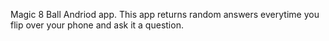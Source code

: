 Magic 8 Ball Andriod app. This app returns random answers everytime you flip over your phone and ask it a question.